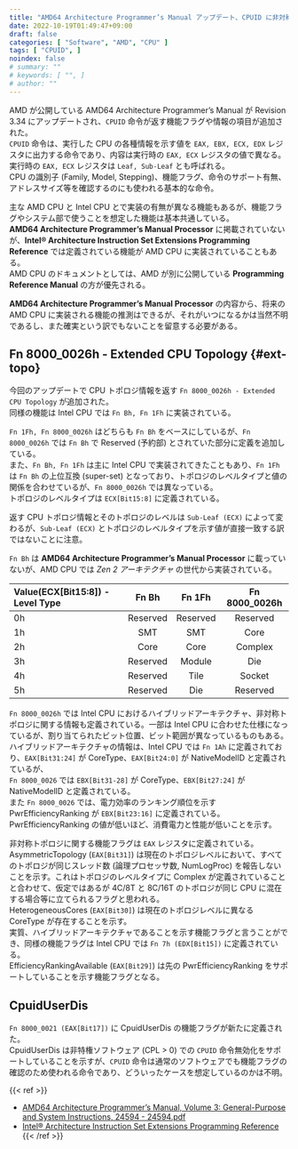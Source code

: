 ```yaml
---
title: "AMD64 Architecture Programmer’s Manual アップデート、CPUID に非対称トポロジ関連の項目が追加"
date: 2022-10-19T01:49:47+09:00
draft: false
categories: [ "Software", "AMD", "CPU" ]
tags: [ "CPUID", ]
noindex: false
# summary: ""
# keywords: [ "", ]
# author: ""
---
```


AMD が公開している AMD64 Architecture Programmer’s Manual が Revision 3.34 にアップデートされ、`CPUID` 命令が返す機能フラグや情報の項目が追加された。  
`CPUID` 命令は、実行した CPU の各種情報を示す値を `EAX, EBX, ECX, EDX` レジスタに出力する命令であり、内容は実行時の `EAX, ECX` レジスタの値で異なる。  
実行時の `EAX, ECX` レジスタは `Leaf, Sub-Leaf` とも呼ばれる。  
CPU の識別子 (Family, Model, Stepping)、機能フラグ、命令のサポート有無、アドレスサイズ等を確認するのにも使われる基本的な命令。  

主な AMD CPU と Intel CPU とで実装の有無が異なる機能もあるが、機能フラグやシステム部で使うことを想定した機能は基本共通している。  
**AMD64 Architecture Programmer’s Manual Processor** に掲載されていないが、**Intel® Architecture Instruction Set Extensions Programming Reference** では定義されている機能が AMD CPU に実装されていることもある。  
AMD CPU のドキュメントとしては、AMD が別に公開している **Programming Reference Manual** の方が優先される。  

**AMD64 Architecture Programmer’s Manual Processor** の内容から、将来の AMD CPU に実装される機能の推測はできるが、それがいつになるかは当然不明であるし、また確実という訳でもないことを留意する必要がある。  

## Fn 8000_0026h - Extended CPU Topology {#ext-topo}
今回のアップデートで CPU トポロジ情報を返す `Fn 8000_0026h - Extended CPU Topology` が追加された。  
同様の機能は Intel CPU では `Fn Bh, Fn 1Fh` に実装されている。  

`Fn 1Fh, Fn 8000_0026h` はどちらも `Fn Bh` をベースにしているが、`Fn 8000_0026h` では `Fn Bh` で Reserved (予約部) とされていた部分に定義を追加している。  
また、`Fn Bh, Fn 1Fh` は主に Intel CPU で実装されてきたこともあり、`Fn 1Fh` は `Fn Bh` の上位互換 (super-set) となっており、トポロジのレベルタイプと値の関係を合わせているが、`Fn 8000_0026h` では異なっている。  
トポロジのレベルタイプは `ECX[Bit15:8]` に定義されている。  

返す CPU トポロジ情報とそのトポロジのレベルは `Sub-Leaf (ECX)` によって変わるが、`Sub-Leaf (ECX)` とトポロジのレベルタイプを示す値が直接一致する訳ではないことに注意。  

`Fn Bh` は **AMD64 Architecture Programmer’s Manual Processor** に載っていないが、AMD CPU では *Zen 2 アーキテクチャ* の世代から実装されている。  

| Value(ECX[Bit15:8]) - Level Type | Fn Bh | Fn 1Fh | Fn 8000_0026h |
| :--                | :--:  | :--:   | :--:          |
| 0h                 | Reserved | Reserved | Reserved |
| 1h                 | SMT   | SMT    | Core          |
| 2h                 | Core  | Core   | Complex       |
| 3h                 | Reserved | Module | Die        |
| 4h                 | Reserved | Tile   | Socket     |
| 5h                 | Reserved | Die    | Reserved   |

`Fn 8000_0026h` では Intel CPU におけるハイブリッドアーキテクチャ、非対称トポロジに関する情報も定義されている。一部は Intel CPU に合わせた仕様になっているが、割り当てられたビット位置、ビット範囲が異なっているものもある。  
ハイブリッドアーキテクチャの情報は、Intel CPU では `Fn 1Ah` に定義されており、`EAX[Bit31:24]` が CoreType、`EAX[Bit24:0]` が NativeModelID と定義されているが、  
`Fn 8000_0026` では `EBX[Bit31-28]` が CoreType、`EBX[Bit27:24]` が NativeModelID と定義されている。  
また `Fn 8000_0026` では、電力効率のランキング順位を示す PwrEfficiencyRanking が `EBX[Bit23:16]` に定義されている。PwrEfficiencyRanking の値が低いほど、消費電力と性能が低いことを示す。  

非対称トポロジに関する機能フラグは `EAX` レジスタに定義されている。  
AsymmetricTopology (`EAX[Bit31]`) は現在のトポロジレベルにおいて、すべてのトポロジが同じスレッド数 (論理プロセッサ数, NumLogProc) を報告しないことを示す。これはトポロジのレベルタイプに Complex が定義されていることと合わせて、仮定ではあるが 4C/8T と 8C/16T のトポロジが同じ CPU に混在する場合等に立てられるフラグと思われる。  
HeterogeneousCores (`EAX[Bit30]`) は現在のトポロジレベルに異なる CoreType が存在することを示す。  
実質、ハイブリッドアーキテクチャであることを示す機能フラグと言うことができ、同様の機能フラグは Intel CPU では `Fn 7h (EDX[Bit15])` に定義されている。  
EfficiencyRankingAvailable (`EAX[Bit29]`) は先の PwrEfficiencyRanking をサポートしていることを示す機能フラグとなる。  

## CpuidUserDis
`Fn 8000_0021 (EAX[Bit17])` に CpuidUserDis の機能フラグが新たに定義された。  
CpuidUserDis は非特権ソフトウェア (CPL \> 0) での `CPUID` 命令無効化をサポートしていることを示すが、`CPUID` 命令は通常のソフトウェアでも機能フラグの確認のため使われる命令であり、どういったケースを想定しているのかは不明。  

{{< ref >}}
 * [AMD64 Architecture Programmer’s Manual, Volume 3: General-Purpose and System Instructions, 24594 - 24594.pdf](https://www.amd.com/system/files/TechDocs/24594.pdf)
 * [Intel® Architecture Instruction Set Extensions Programming Reference](https://www.intel.com/content/www/us/en/content-details/671368/intel-architecture-instruction-set-extensions-programming-reference.html)
{{< /ref >}}
